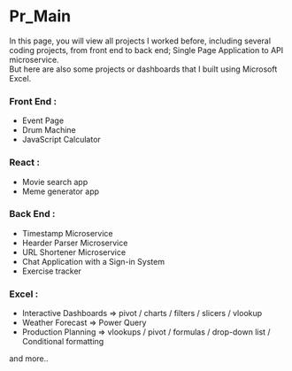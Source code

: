 # Pr_Main
In this page, you will view all projects I worked before, including several coding projects, from front end to back end; Single Page Application to API microservice. 
<br>But here are also some projects or dashboards that I built using Microsoft Excel.


### Front End : 
- Event Page
- Drum Machine
- JavaScript Calculator

### React : 
- Movie search app
- Meme generator app

### Back End : 
- Timestamp Microservice
- Hearder Parser Microservice
- URL Shortener Microservice
- Chat Application with a Sign-in System
- Exercise tracker

### Excel :
- Interactive Dashboards => pivot / charts / filters / slicers / vlookup
- Weather Forecast => Power Query
- Production Planning => vlookups / pivot / formulas / drop-down list / Conditional formatting



and more..
